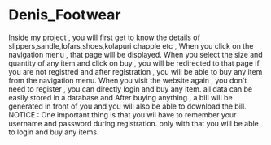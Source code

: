# Denis_Footwear
Inside my project , you will first get to know the details of slippers,sandle,lofars,shoes,kolapuri chapple etc , When you click on the navigation menu , that page will be displayed.
When you select the size and quantity of any item and click on buy , you will be redirected to that page if you are not registred and after registration , you will be able to buy any item from the navigation menu. 
When you visit the website again , you don't need to register , you can directly login and buy any item.
all data can be easily stored in a database and After buying anything , a bill will be generated in front of you and you will also be able to download the bill.
NOTICE : One important thing is that you wil have to remember your username and password during registration. only with that you will be able to login and buy any items.
